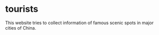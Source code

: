 # tourists
This website tries to collect information of famous scenic spots in major cities of  China.
